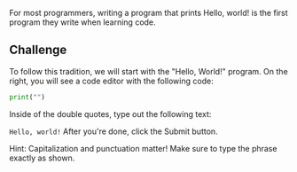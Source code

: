 For most programmers, writing a program that prints Hello, world! is the first program they write when learning code.

## Challenge
To follow this tradition, we will start with the "Hello, World!" program. On the right, you will see a code editor with the following code:

```python
print("")
```

Inside of the double quotes, type out the following text:

`Hello, world!`
After you're done, click the Submit button.

Hint: Capitalization and punctuation matter! Make sure to type the phrase exactly as shown.

